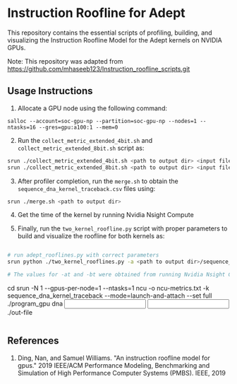 # Instruction Roofline for Adept

This repository contains the essential scripts of profiling, building, and visualizing the Instruction Roofline Model for the Adept kernels on NVIDIA GPUs.

Note: This repository was adapted from https://github.com/mhaseeb123/Instruction_roofline_scripts.git

## Usage Instructions


1. Allocate a GPU node using the following command:     

```
salloc --account=soc-gpu-np --partition=soc-gpu-np --nodes=1 --ntasks=16 --gres=gpu:a100:1 --mem=0
```

2. Run the `collect_metric_extended_4bit.sh` and `collect_metric_extended_8bit.sh` script as:     

```bash
srun ./collect_metric_extended_4bit.sh <path to output dir> <input file ref> <input file query> <result file>
srun ./collect_metric_extended_8bit.sh <path to output dir> <input file ref> <input file query> <result file>
```

3. After profiler completion, run the `merge.sh` to obtain the `sequence_dna_kernel_traceback.csv` files using:     

```bash
srun ./merge.sh <path to output dir>
```

4. Get the time of the kernel by running Nvidia Nsight Compute

   
5. Finally, run the `two_kernel_roofline.py` script with proper parameters to build and visualize the roofline for both kernels as:     

```bash

# run adept_rooflines.py with correct parameters
srun python ./two_kernel_rooflines.py -a <path to output dir>/sequence_dna_kernel_traceback.csv --at 5.35 -b <path to output dir>/sequence_dna_kernel_traceback.csv --bt 4.63

# The values for -at and -bt were obtained from running Nvidia Nsight Compute with the following command:
```
cd <path to TANGO build dir>
srun -N 1 --gpus-per-node=1 --ntasks=1 ncu -o ncu-metrics.txt -k sequence_dna_kernel_traceback --mode=launch-and-attach --set full ./program_gpu dna <input file ref> <input file query> ./out-file
```
```

## References
1. Ding, Nan, and Samuel Williams. "An instruction roofline model for gpus." 2019 IEEE/ACM Performance Modeling, Benchmarking and Simulation of High Performance Computer Systems (PMBS). IEEE, 2019    
